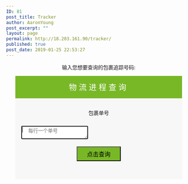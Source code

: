 ```yaml
---
ID: 81
post_title: Tracker
author: AaronYoung
post_excerpt: ""
layout: page
permalink: http://18.203.161.90/tracker/
published: true
post_date: 2019-01-25 22:53:27
---
```

<div id="pl-81"  class="panel-layout" ><div id="pg-81-0"  class="panel-grid panel-no-style"  data-style="{&quot;background_image_attachment&quot;:false,&quot;background_display&quot;:&quot;tile&quot;,&quot;cell_alignment&quot;:&quot;flex-start&quot;}"  data-ratio="1"  data-ratio-direction="right" ><div id="pgc-81-0-0"  class="panel-grid-cell"  data-weight="1" ><div id="panel-81-0-0-0" class="so-panel widget widget_sow-editor panel-first-child panel-last-child" data-index="0" data-style="{&quot;background_image_attachment&quot;:false,&quot;background_display&quot;:&quot;tile&quot;,&quot;animation_once&quot;:&quot;&quot;}" ><div class="so-widget-sow-editor so-widget-sow-editor-base">
<div class="siteorigin-widget-tinymce textwidget">
	<p style="text-align: center;">输入您想要查询的包裹追踪号码:</p>

<form action="/tracker/" class="form-group" method="post" style="width: 90%; max-width: 800px; margin: 0 auto;">
<div class="" style="background-color: #78b827; text-align: center;"><span style="font-size: 1.5em; margin: 0; color: #ffffff; line-height: 61px; letter-spacing: 6px;">物流进程查询</span></div>
<div style="padding: 20px 16px 0px 16px; background-color: #f8f7f7; min-height: 200px;">
<div style="float: left; width: 100%; display: flex; justify-content: space-between; margin: 0px 0px 15px 0px;"><label style="width: 33.2%; height: 40px; line-height: 40px; text-align: center; margin: 0 auto;">包裹单号</label></div>
<div style="clear: both;"></div>
<div style="width: 100%; float: left; display: flex; justify-content: space-between; padding: 0; margin: 0px 0px 20px 0px;" class="form-group is-empty">
<textarea class="search-textarea" placeholder="&nbsp;&nbsp;每行一个单号" name="multi-num" id="textarea" autofocus="autofocus" spellcheck="false"></textarea>
</div>
<div style="clear: both;"></div>
<div style="float: left; width: 100%; display: flex; justify-content: space-between;"><button type="" class="btn-hover" style="background-color: #78b827; margin: 0 auto; height: 40px; outline: none; font-size: 16px; width: 120px; line-height: 40px; padding: 0 0 0 0;">点击查询</button></div>
</div>

</form></div>
</div></div></div></div></div>